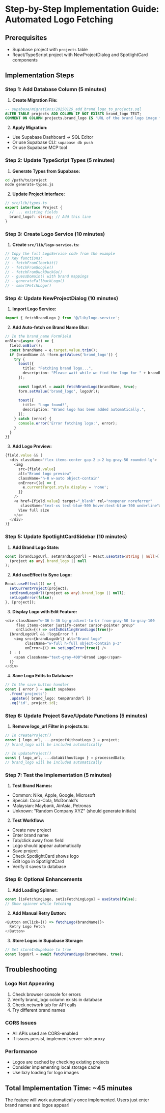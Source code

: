 # Step-by-Step Implementation Guide: Automated Logo Fetching

## Prerequisites
- Supabase project with `projects` table
- React/TypeScript project with NewProjectDialog and SpotlightCard components

## Implementation Steps

### Step 1: Add Database Column (5 minutes)

1. **Create Migration File:**
```sql
-- supabase/migrations/20250129_add_brand_logo_to_projects.sql
ALTER TABLE projects ADD COLUMN IF NOT EXISTS brand_logo TEXT;
COMMENT ON COLUMN projects.brand_logo IS 'URL of the brand logo image for the project';
```

2. **Apply Migration:**
- Use Supabase Dashboard → SQL Editor
- Or use Supabase CLI: `supabase db push`
- Or use Supabase MCP tool

### Step 2: Update TypeScript Types (5 minutes)

1. **Generate Types from Supabase:**
```bash
cd /path/to/project
node generate-types.js
```

2. **Update Project Interface:**
```typescript
// src/lib/types.ts
export interface Project {
  // ... existing fields
  brand_logo?: string; // Add this line
}
```

### Step 3: Create Logo Service (10 minutes)

1. **Create `src/lib/logo-service.ts`:**
```typescript
// Copy the full LogoService code from the example
// Key functions:
// - fetchFromClearbit()
// - fetchFromGoogle()
// - fetchFromDuckDuckGo()
// - guessDomain() with brand mappings
// - generateFallbackLogo()
// - smartFetchLogo()
```

### Step 4: Update NewProjectDialog (10 minutes)

1. **Import Logo Service:**
```typescript
import { fetchBrandLogo } from '@/lib/logo-service';
```

2. **Add Auto-fetch on Brand Name Blur:**
```typescript
// In the brand_name FormField
onBlur={async (e) => {
  field.onBlur();
  const brandName = e.target.value.trim();
  if (brandName && !form.getValues('brand_logo')) {
    try {
      toast({
        title: "Fetching brand logo...",
        description: "Please wait while we find the logo for " + brandName,
      });
      
      const logoUrl = await fetchBrandLogo(brandName, true);
      form.setValue('brand_logo', logoUrl);
      
      toast({
        title: "Logo found!",
        description: "Brand logo has been added automatically.",
      });
    } catch (error) {
      console.error('Error fetching logo:', error);
    }
  }
}}
```

3. **Add Logo Preview:**
```typescript
{field.value && (
  <div className="flex items-center gap-2 p-2 bg-gray-50 rounded-lg">
    <img 
      src={field.value} 
      alt="Brand logo preview" 
      className="h-8 w-auto object-contain"
      onError={(e) => {
        e.currentTarget.style.display = 'none';
      }}
    />
    <a href={field.value} target="_blank" rel="noopener noreferrer"
       className="text-xs text-blue-500 hover:text-blue-700 underline">
      View full size
    </a>
  </div>
)}
```

### Step 5: Update SpotlightCardSidebar (10 minutes)

1. **Add Brand Logo State:**
```typescript
const [brandLogoUrl, setBrandLogoUrl] = React.useState<string | null>(
  (project as any).brand_logo || null
);
```

2. **Add useEffect to Sync Logo:**
```typescript
React.useEffect(() => {
  setCurrentProject(project);
  setBrandLogoUrl((project as any).brand_logo || null);
  setLogoError(false);
}, [project]);
```

3. **Display Logo with Edit Feature:**
```typescript
<div className="w-36 h-36 bg-gradient-to-br from-gray-50 to-gray-100 
     flex items-center justify-center cursor-pointer group"
     onClick={() => setIsEditingBrandLogo(true)}>
  {brandLogoUrl && !logoError ? (
    <img src={brandLogoUrl} alt="Brand logo" 
         className="w-full h-full object-contain p-3"
         onError={() => setLogoError(true)} />
  ) : (
    <span className="text-gray-400">Brand Logo</span>
  )}
</div>
```

4. **Save Logo Edits to Database:**
```typescript
// In the save button handler
const { error } = await supabase
  .from('projects')
  .update({ brand_logo: tempBrandUrl })
  .eq('id', project.id);
```

### Step 6: Update Project Save/Update Functions (5 minutes)

1. **Remove logo_url Filter in projects.ts:**
```typescript
// In createProject()
const { logo_url, ...projectWithoutLogo } = project;
// brand_logo will be included automatically

// In updateProject()
const { logo_url, ...dataWithoutLogo } = processedData;
// brand_logo will be included automatically
```

### Step 7: Test the Implementation (5 minutes)

1. **Test Brand Names:**
- Common: Nike, Apple, Google, Microsoft
- Special: Coca-Cola, McDonald's
- Malaysian: Maybank, AirAsia, Petronas
- Unknown: "Random Company XYZ" (should generate initials)

2. **Test Workflow:**
- Create new project
- Enter brand name
- Tab/click away from field
- Logo should appear automatically
- Save project
- Check SpotlightCard shows logo
- Edit logo in SpotlightCard
- Verify it saves to database

### Step 8: Optional Enhancements

1. **Add Loading Spinner:**
```typescript
const [isFetchingLogo, setIsFetchingLogo] = useState(false);
// Show spinner while fetching
```

2. **Add Manual Retry Button:**
```typescript
<Button onClick={() => fetchLogo(brandName)}>
  Retry Logo Fetch
</Button>
```

3. **Store Logos in Supabase Storage:**
```typescript
// Set storeInSupabase to true
const logoUrl = await fetchBrandLogo(brandName, true);
```

## Troubleshooting

### Logo Not Appearing
1. Check browser console for errors
2. Verify brand_logo column exists in database
3. Check network tab for API calls
4. Try different brand names

### CORS Issues
- All APIs used are CORS-enabled
- If issues persist, implement server-side proxy

### Performance
- Logos are cached by checking existing projects
- Consider implementing local storage cache
- Use lazy loading for logo images

## Total Implementation Time: ~45 minutes

The feature will work automatically once implemented. Users just enter brand names and logos appear!